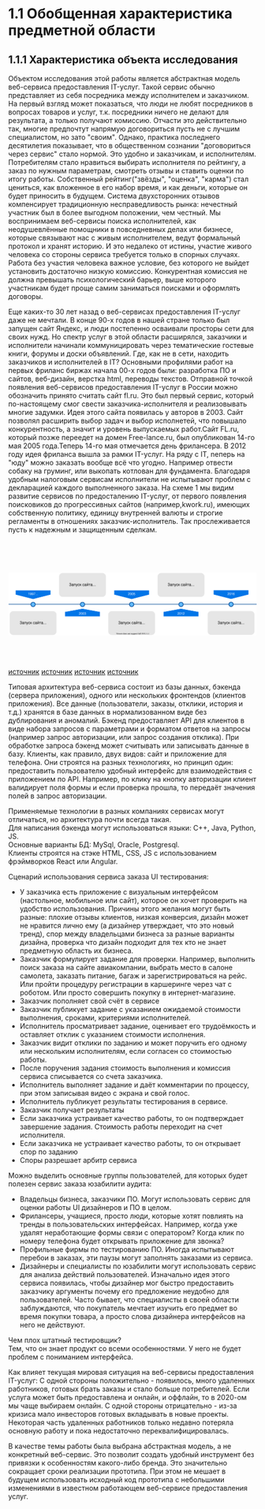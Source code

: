# 1.1 Обобщенная характеристика предметной области
## 1.1.1 Характеристика объекта исследования

Объектом исследования этой работы является абстрактная модель веб-сервиса предоставления IT-услуг.
Такой сервис обычно представляет из себя посредника между исполнителем и заказчиком.
На первый взгляд может показаться, что люди не любят посредников в вопросах товаров и услуг, т.к. посредники ничего не делают для результата, а только получают комиссию. Отчасти это действительно так, многие предпочтут напрямую договориться пусть не с лучшим специалистом, но зато "своим".
Однако, практика последнего десятилетия показывает, что в общественном сознании "договориться через сервис" стало нормой. Это удобно и заказчикам, и исполнителям.
Потребителям стало нравиться выбирать исполнителя по рейтингу, а заказ по нужным параметрам, смотреть отзывы и ставить оценки по итогу работы. Собственный рейтинг("звёзды", "оценка", "карма") стал цениться, как вложенное в его набор время, и как деньги, которые он будет приносить в будущем.
Система двухсторонних отзывов компенсирует традиционную несправедливость рынка: нечестный участник был в более выгодном положении, чем честный.
Мы воспринимаем веб-сервисы поиска исполнителей, как неодушевлённые помощники в повседневных делах или бизнесе, которые связывают нас с живым исполнителем, ведут формальный протокол и хранят историю. И это недалеко от истины, участие живого человека со стороны сервиса требуется только в спорных случаях.
Работа без участия человека важное условие, без которого не выйдет установить достаточно низкую комиссию.
Конкурентная комиссия не должна превышать психологический барьер, выше которого участникам будет проще самим заниматься поисками и оформлять договоры.


Еще каких-то 30 лет назад о веб-сервисах предоставления IT-услуг даже не мечтали. В конце 90-х годов в нашей стране только был запущен сайт Яндекс, и люди постепенно осваивали просторы сети для своих нужд. Но спектр услуг в этой области расширялся, заказчики и исполнители начинали коммуницировать через тематические гостевые книги, форумы и доски объявлений. Где, как не в сети, находить заказчиков и исполнителей в IT? Основными профилями работ на первых фриланс биржах начала 00-х годов были: разработка ПО и сайтов, веб-дизайн, верстка html, переводы текстов. Отправной точкой появления веб-сервисов предоставления IT-услуг в России можно обозначить принято считать сайт fl.ru. Это был первый сервис, который по-настоящему смог свести заказчика-исполнителя и реализовывать многие задумки. Идея этого сайта появилась у авторов в 2003. Сайт позволял расширить выбор задач и выбор исполнетей, что повышало конкурентность, а значит и уровень выпускаемых работ.Сайт FL.ru, который позже переедет на домен Free-lance.ru, был опубликован 14-го мая 2005 года.Теперь 14-го мая отмечается день фрилансера.
В 2012 году идея фриланса вышла за рамки IT-услуг. На ряду с IT, nеперь на "юду" можно заказать вообще всё что угодно. Например отвести собаку на груминг, или выкопать котлован для фундамента. Благодаря удобным налоговым сервисам исполнители не испытывают проблем с декларацией каждого выполненного заказа. На схеме 1 мы видим развитие сервисов по предосталению IT-услуг, от первого появления поисковиков до прогрессивных сайтов (например,kwork.ru), имеющих собственную политику, единицу внутренней валюты и строгие регламенты в отношениях заказчик-исполнитель. Так прослеживается пусть к надежным и защищенным сделкам.

<br/> 
<br/> 
<br/> 

![alt text](img/timeline.svg?raw=true)

<br/> 
<br/>

[источник](https://www.kommersant.ru/doc/1832981)
[источник](https://freelance.today/)
[источник](https://ru.wikipedia.org/wiki/Youdo)
[источник](https://vc.ru/promo/60905-kwork-interview)

Типовая архитектура веб-сервиса состоит из базы данных, бэкенда (сервера приложения), одного или нескольких фронтендов (клиентов приложения). Все данные (пользователи, заказы, отклики, история и т.д.) хранятся в базе данных в нормализованном виде без дублирования и аномалий. Бэкенд предоставляет API для клиентов в виде набора запросов с параметрами и форматом ответов на запросы (например запрос авторизации, или запрос создания отклика). При обработке запроса бэкенд может считывать или записывать данные в базу. Клиенты, как правило, двух видов: сайт и приложение для телефона. Они строятся на разных технологиях, но принцип один: предоставить пользователю удобный интерфейс для взаимодействия с приложением по API. Например, по клику на кнопку авторизации клиент валидирует поля формы и если проверка прошла, то передаёт значения полей в запрос авторизации.

Применяемые технологии в разных компаниях сервисах могут отличаться, но архитектура почти всегда такая.  
Для написания бэкенда могут использоваться языки: C++, Java, Python, JS.  
Основные варианты БД: MySql, Oracle, Postgresql.  
Клиенты строятся на стэке HTML, CSS, JS с использованием фрэймворков React или Angular.  

Сценарий использования сервиса заказа UI тестирования:  
* У заказчика есть приложение с визуальным интерфейсом (настольное, мобильное или сайт), которое он хочет проверить на удобство использования. Причины этого желания могут быть разные: плохие отзывы клиентов, низкая конверсия, дизайн может не нравится лично ему (а дизайнер утверждает, что это новый тренд), спор между владельцами бизнеса за разные варианты дизайна, проверка что дизайн подходит для тех кто не знает предметную область их бизнеса.
* Заказчик формулирует задание для проверки. Например, выполнить поиск заказа на сайте авиакомпании, выбрать место в салоне самолета, заказать питание, багаж и зарегистрироваться на рейс. Или пройти процедуру регистрации в каршеринге через чат с роботом. Или просто совершить покупку в интернет-магазине.
* Заказчик пополняет свой счёт в сервисе
* Заказчик публикует задание с указанием ожидаемой стоимости выполнения, сроками, критериями исполнителей.
* Исполнитель просматривает задание, оценивает его трудоёмкость и оставляет отклик с указанием стоимости исполнения.
* Заказчик видит отклики по заданию и может поручить его одному или нескольким исполнителям, если согласен со стоимостью работы.
* После поручения задания стоимость выполнения и комиссия сервиса списывается со счета заказчика.
* Исполнитель выполняет задание и даёт комментарии по процессу, при этом записывая видео с экрана и свой голос.
* Исполнитель публикует результаты тестирования в сервисе.
* Заказчик получает результаты
* Если заказчика устраивает качество работы, то он подтверждает завершение задания. Стоимость работы переходит на счет исполнителя.
* Если заказчика не устраивает качество работы, то он открывает спор по заданию
* Споры разрешает арбитр сервиса

Можно выделить основные группы пользователей, для которых будет полезен сервис заказа юзабилити аудита:  
* Владельцы бизнеса, заказчики ПО. Могут использовать сервис для оценки работы UI дизайнеров и ПО в целом.
* Фрилансеры, учащиеся, просто люди, которые хотят повлиять на тренды в пользовательских интерфейсах. Например, когда уже удалят неработающие формы связи с оператором? Когда клик по номеру телефона будет открывать приложение для звонка?
* Профильные фирмы по тестированию ПО. Иногда испытывают перебои в заказах, эти паузы могут заполнять заказами из сервиса.
* Дизайнеры и специалисты по юзабилити могут использовать сервис для анализа действий пользователей. Изначально идея этого сервиса появилась, чтобы дизайнер мог быстро предоставить заказчику аргументы почему его предложение неудобно для пользователей. Часто бывает, что специалисты в своей области заблуждаются, что покупатель мечтает изучить его предмет во время покупки товара, а просто слова дизайнера интерфейсов на него не действуют.

Чем плох штатный тестировщик?  
Тем, что он знает продукт со всеми особенностями. У него не будет проблем с пониманием интерфейса.  

Как влияет текущая мировая ситуация на веб-сервисы предоставления IT-услуг:
С одной стороны положительно - появилось, много удаленных работников, готовых брать заказы и стало больше потребителей. Если услуга может быть предоставлена и онлайн, и оффлайн, то в 2020-ом мы чаще выбираем онлайн.
С одной стороны отрицательно - из-за кризиса мало инвесторов готовых вкладывать в новые проекты. Некоторая часть удаленных работников только недавно потеряла основную работу и пока недостаточно переквалифицировалась.

В качестве темы работы была выбрана абстрактная модель, а не конкретный веб-сервис. Это позволит создать удобный инструмент без привязки к особенностям какого-либо бренда. Это значительно сокращает сроки реализации прототипа. При этом не мешает в будущем использовать исходный код прототипа с небольшими изменениями в известном работающем веб-сервисе предоставления услуг.



